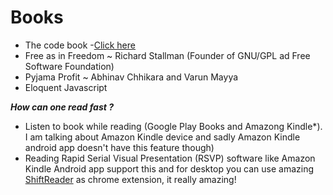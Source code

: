 # Books 

- The code book -[Click here](the-code-book.md)
- Free as in Freedom ~ Richard Stallman (Founder of GNU/GPL ad Free Software Foundation)
- Pyjama Profit ~ Abhinav Chhikara and Varun Mayya
- Eloquent Javascript

***How can one read fast ?***
- Listen to book while reading (Google Play Books and Amazong Kindle*). I am talking about Amazon Kindle device and sadly Amazon Kindle android app doesn't have this feature though)
- Reading Rapid Serial Visual Presentation (RSVP) software like Amazon Kindle Android app support this and for desktop you can use amazing [ShiftReader](https://chrome.google.com/webstore/detail/shiftreader-speed-read-th/clcbpepidaphghjahkionjhffkolcpek?hl=en) as chrome extension, it really amazing!
